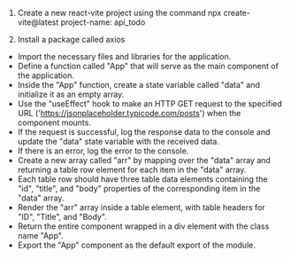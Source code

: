 1. Create a new react-vite project using the command
   npx create-vite@latest
   project-name: api_todo

2. Install a package called axios

- Import the necessary files and libraries for the application.
- Define a function called "App" that will serve as the main component of the application.
- Inside the "App" function, create a state variable called "data" and initialize it as an empty array.
- Use the "useEffect" hook to make an HTTP GET request to the specified URL ('https://jsonplaceholder.typicode.com/posts') when the component mounts.
- If the request is successful, log the response data to the console and update the "data" state variable with the received data.
- If there is an error, log the error to the console.
- Create a new array called "arr" by mapping over the "data" array and returning a table row element for each item in the "data" array.
- Each table row should have three table data elements containing the "id", "title", and "body" properties of the corresponding item in the "data" array.
- Render the "arr" array inside a table element, with table headers for "ID", "Title", and "Body".
- Return the entire component wrapped in a div element with the class name "App".
- Export the "App" component as the default export of the module.
